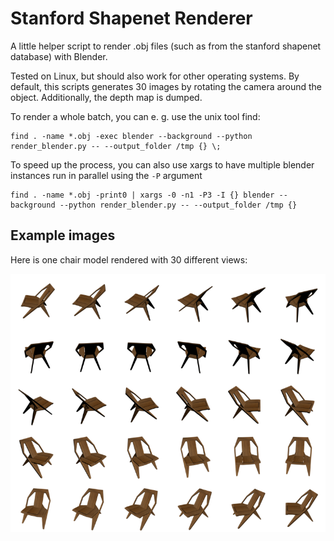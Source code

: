 # Stanford Shapenet Renderer

A little helper script to render .obj files (such as from the stanford shapenet database) with Blender.

Tested on Linux, but should also work for other operating systems. 
By default, this scripts generates 30 images by rotating the camera around the object. Additionally, the depth map is dumped.

To render a whole batch, you can e. g. use the unix tool find:

    find . -name *.obj -exec blender --background --python render_blender.py -- --output_folder /tmp {} \;

To speed up the process, you can also use xargs to have multiple blender instances run in parallel using the `-P` argument

    find . -name *.obj -print0 | xargs -0 -n1 -P3 -I {} blender --background --python render_blender.py -- --output_folder /tmp {}

## Example images

Here is one chair model rendered with 30 different views:

![Chairs](examples/out_without_specular.png)
